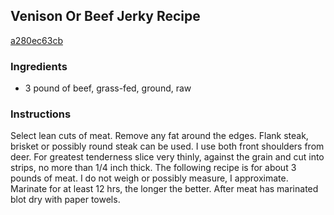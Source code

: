 ## Venison Or Beef Jerky Recipe

[a280ec63cb](http://cookeatshare.com/recipes/venison-or-beef-jerky-24156)

### Ingredients

 - 3 pound of beef, grass-fed, ground, raw

### Instructions

Select lean cuts of meat. Remove any fat around the edges. Flank steak, brisket or possibly round steak can be used. I use both front shoulders from deer. For greatest tenderness slice very thinly, against the grain and cut into strips, no more than 1/4 inch thick. The following recipe is for about 3 pounds of meat. I do not weigh or possibly measure, I approximate. Marinate for at least 12 hrs, the longer the better. After meat has marinated blot dry with paper towels.